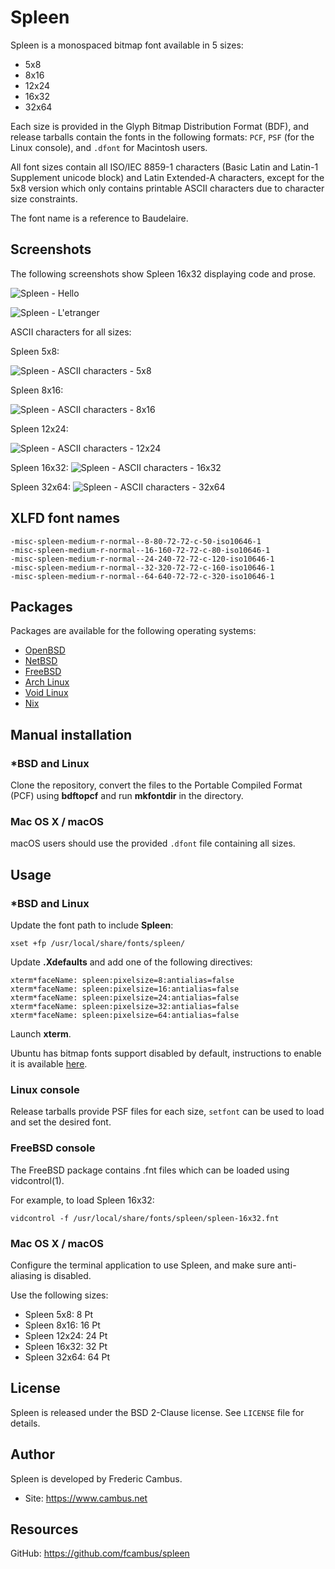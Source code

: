 # Spleen

Spleen is a monospaced bitmap font available in 5 sizes:

- 5x8
- 8x16
- 12x24
- 16x32
- 32x64

Each size is provided in the Glyph Bitmap Distribution Format (BDF), and
release tarballs contain the fonts in the following formats: `PCF`, `PSF`
(for the Linux console), and `.dfont` for Macintosh users.

All font sizes contain all ISO/IEC 8859-1 characters (Basic Latin and Latin-1
Supplement unicode block) and Latin Extended-A characters, except for the 5x8
version which only contains printable ASCII characters due to character size
constraints.

The font name is a reference to Baudelaire.

## Screenshots

The following screenshots show Spleen 16x32 displaying code and prose.

![Spleen - Hello][1]

![Spleen - L'etranger][2]

ASCII characters for all sizes:

Spleen 5x8:

![Spleen - ASCII characters - 5x8][3]

Spleen 8x16:

![Spleen - ASCII characters - 8x16][4]

Spleen 12x24:

![Spleen - ASCII characters - 12x24][5]

Spleen 16x32:
![Spleen - ASCII characters - 16x32][6]

Spleen 32x64:
![Spleen - ASCII characters - 32x64][7]

## XLFD font names

```
-misc-spleen-medium-r-normal--8-80-72-72-c-50-iso10646-1
-misc-spleen-medium-r-normal--16-160-72-72-c-80-iso10646-1
-misc-spleen-medium-r-normal--24-240-72-72-c-120-iso10646-1
-misc-spleen-medium-r-normal--32-320-72-72-c-160-iso10646-1
-misc-spleen-medium-r-normal--64-640-72-72-c-320-iso10646-1
```

## Packages

Packages are available for the following operating systems:

- [OpenBSD][8]
- [NetBSD][9]
- [FreeBSD][10]
- [Arch Linux][11]
- [Void Linux][12]
- [Nix][13]

## Manual installation

### *BSD and Linux

Clone the repository, convert the files to the Portable Compiled Format
(PCF) using **bdftopcf** and run **mkfontdir** in the directory.

### Mac OS X / macOS

macOS users should use the provided `.dfont` file containing all sizes.

## Usage

### *BSD and Linux

Update the font path to include **Spleen**:

	xset +fp /usr/local/share/fonts/spleen/

Update **.Xdefaults** and add one of the following directives:

	xterm*faceName: spleen:pixelsize=8:antialias=false
	xterm*faceName: spleen:pixelsize=16:antialias=false
	xterm*faceName: spleen:pixelsize=24:antialias=false
	xterm*faceName: spleen:pixelsize=32:antialias=false
	xterm*faceName: spleen:pixelsize=64:antialias=false

Launch **xterm**.

Ubuntu has bitmap fonts support disabled by default, instructions to enable
it is available [here][14].

### Linux console

Release tarballs provide PSF files for each size, `setfont` can be used
to load and set the desired font.

### FreeBSD console

The FreeBSD package contains .fnt files which can be loaded using
vidcontrol(1).

For example, to load Spleen 16x32:

	vidcontrol -f /usr/local/share/fonts/spleen/spleen-16x32.fnt

### Mac OS X / macOS

Configure the terminal application to use Spleen, and make sure anti-aliasing
is disabled.

Use the following sizes:

- Spleen 5x8: 8 Pt
- Spleen 8x16: 16 Pt
- Spleen 12x24: 24 Pt
- Spleen 16x32: 32 Pt
- Spleen 32x64: 64 Pt

## License

Spleen is released under the BSD 2-Clause license. See `LICENSE` file for
details.

## Author

Spleen is developed by Frederic Cambus.

- Site: https://www.cambus.net

## Resources

GitHub: https://github.com/fcambus/spleen

[1]: https://www.cambus.net/content/2018/09/spleen-hello.png
[2]: https://www.cambus.net/content/2018/09/spleen-etranger.png
[3]: https://www.cambus.net/files/spleen/spleen-5x8.png
[4]: https://www.cambus.net/files/spleen/spleen-8x16.png
[5]: https://www.cambus.net/files/spleen/spleen-12x24.png
[6]: https://www.cambus.net/files/spleen/spleen-16x32.png
[7]: https://www.cambus.net/files/spleen/spleen-32x64.png
[8]: https://cvsweb.openbsd.org/cgi-bin/cvsweb/ports/fonts/spleen/
[9]: http://pkgsrc.se/fonts/spleen
[10]: https://www.freshports.org/x11-fonts/spleen/
[11]: https://aur.archlinux.org/packages/bdf-spleen/
[12]: https://github.com/void-linux/void-packages/tree/master/srcpkgs/font-spleen
[13]: https://github.com/NixOS/nixpkgs/tree/master/pkgs/data/fonts/spleen
[14]: https://wiki.ubuntu.com/Fonts#Enabling_Bitmapped_Fonts
